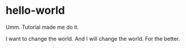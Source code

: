 # hello-world
Umm. Tutorial made me do it.

I want to change the world. And I will change the world. For the better.
